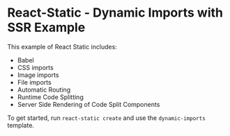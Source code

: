 # React-Static - Dynamic Imports with SSR Example

This example of React Static includes:

* Babel
* CSS imports
* Image imports
* File imports
* Automatic Routing
* Runtime Code Splitting
* Server Side Rendering of Code Split Components

To get started, run `react-static create` and use the `dynamic-imports` template.
